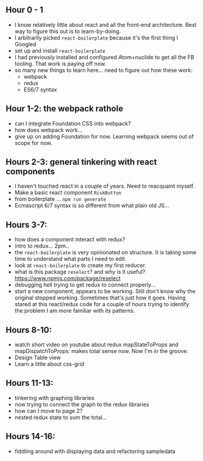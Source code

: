 Hour 0 - 1
----
* I know relatively little about react and all the front-end architecture. Best way to figure this out is to learn-by-doing.
* I arbitrarily picked `react-boilerplate` because it's the first thing I Googled
* set up and install `react-boilerplate`
* I had previously installed and configured Atom+nuclide to get all the FB tooling. That work is paying off now.
* so many new things to learn here... need to figure out how these work:
  * webpack
  * redux
  * ES6/7 syntax

Hour 1-2: the webpack rathole
----
* can I integrate Foundation CSS into webpack?
* how does webpack work...
* give up on adding Foundation for now. Learning webpack seems out of scope for now.

Hours 2-3: general tinkering with react components
----
* I haven't touched react in a couple of years. Need to reacquaint myself.
* Make a basic react component `RiskButton`
 * from boilerplate ... `npm run generate`
 * Ecmascript 6/7 syntax is so different from what plain old JS...

Hours 3-7:
----
* how does a component interact with redux?
 * intro to redux... 2pm..
 * the `react-boilerplate` is very opinionated on structure. It is taking some time to understand what parts I need to edit.
 * look at `react-boilerplate` to create my first reducer.
  * what is this package `reselect`? and why is it useful? https://www.npmjs.com/package/reselect
  * debugging hell trying to get redux to connect properly...
  * start a new component, appears to be working. Still don't know why the original stopped working. Sometimes that's just how it goes. Having stared at this react/redux code for a couple of hours trying to identify the problem I am more familiar with its patterns.


Hours 8-10:
----
* watch short video on youtube about redux mapStateToProps and mapDispatchToProps: makes total sense now. Now I'm in the groove.
* Design Table view
* Learn a little about css-grid

Hours 11-13:
----
* tinkering with graphing libraries
* now trying to connect the graph to the redux libraries
* how can I move to page 2?
* nested redux state to sum the total...

Hours 14-16:
---
* fiddling around with displaying data and refactoring sampledata
